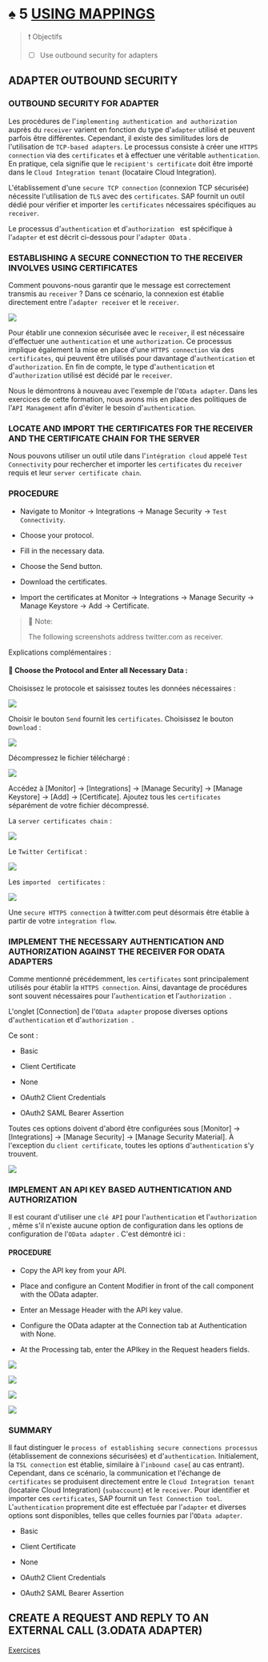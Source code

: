 # ♠ 5 [USING MAPPINGS](https://learning.sap.com/learning-journeys/developing-with-sap-integration-suite/using-adapters_f42fdb69-df78-4faf-bfd3-0a7b8c8beebd)

> :exclamation: Objectifs
>
> - [ ] Use outbound security for adapters

## ADAPTER OUTBOUND SECURITY

### OUTBOUND SECURITY FOR ADAPTER

Les procédures de l'`implementing authentication and authorization` auprès du `receiver` varient en fonction du type d'`adapter` utilisé et peuvent parfois être différentes. Cependant, il existe des similitudes lors de l'utilisation de `TCP-based adapters`. Le processus consiste à créer une `HTTPS connection` via des `certificates` et à effectuer une véritable `authentication`. En pratique, cela signifie que le `recipient's certificate` doit être importé dans le `Cloud Integration tenant` (locataire Cloud Integration).

L'établissement d'une `secure TCP connection` (connexion TCP sécurisée) nécessite l'utilisation de `TLS` avec des `certificates`. SAP fournit un outil dédié pour vérifier et importer les `certificates` nécessaires spécifiques au `receiver`.

Le processus d'`authentication` et d'`authorization ` est spécifique à l'`adapter` et est décrit ci-dessous pour l'`adapter OData` .

### ESTABLISHING A SECURE CONNECTION TO THE RECEIVER INVOLVES USING CERTIFICATES

Comment pouvons-nous garantir que le message est correctement transmis au `receiver` ? Dans ce scénario, la connexion est établie directement entre l'`adapter receiver` et le `receiver`.

![](./RESSOURCES/CLD900_20_U5L5_001_scr.png)

Pour établir une connexion sécurisée avec le `receiver`, il est nécessaire d'effectuer une `authentication` et une `authorization`. Ce processus implique également la mise en place d'une `HTTPS connection` via des `certificates`, qui peuvent être utilisés pour davantage d'`authentication` et d'`authorization`. En fin de compte, le type d'`authentication` et d'`authorization` utilisé est décidé par le `receiver`.

Nous le démontrons à nouveau avec l'exemple de l'`OData adapter`. Dans les exercices de cette formation, nous avons mis en place des politiques de l'`API Management` afin d'éviter le besoin d'`authentication`.

### LOCATE AND IMPORT THE CERTIFICATES FOR THE RECEIVER AND THE CERTIFICATE CHAIN FOR THE SERVER

Nous pouvons utiliser un outil utile dans l'`intégration cloud` appelé `Test Connectivity` pour rechercher et importer les `certificates` du `receiver` requis et leur `server certificate chain`.

### PROCEDURE

- Navigate to Monitor → Integrations → Manage Security → `Test Connectivity`.

- Choose your protocol.

- Fill in the necessary data.

- Choose the Send button.

- Download the certificates.

- Import the certificates at Monitor → Integrations → Manage Security → Manage Keystore → Add → Certificate.

> :pushpin: Note:
>
> The following screenshots address twitter.com as receiver.

Explications complémentaires :

#### :small_red_triangle_down: Choose the Protocol and Enter all Necessary Data :

Choisissez le protocole et saisissez toutes les données nécessaires :

![](./RESSOURCES/CLD900_20_U5L5_002_scr.png)

Choisir le bouton `Send` fournit les `certificates`. Choisissez le bouton `Download` :

![](./RESSOURCES/CLD900_20_U5L5_003_scr.png)

Décompressez le fichier téléchargé :

![](./RESSOURCES/CLD900_20_U5L5_004_scr.png)

Accédez à [Monitor] → [Integrations] → [Manage Security] → [Manage Keystore] → [Add] → [Certificate]. Ajoutez tous les `certificates` séparément de votre fichier décompressé.

La `server certificates chain` :

![](./RESSOURCES/CLD900_20_U5L5_005_scr.png)

Le `Twitter Certificat` :

![](./RESSOURCES/CLD900_20_U5L5_006_scr.png)

Les `imported  certificates` :

![](./RESSOURCES/CLD900_20_U5L5_007_scr.png)

Une `secure HTTPS connection` à twitter.com peut désormais être établie à partir de votre `integration flow`.

### IMPLEMENT THE NECESSARY AUTHENTICATION AND AUTHORIZATION AGAINST THE RECEIVER FOR ODATA ADAPTERS

Comme mentionné précédemment, les `certificates` sont principalement utilisés pour établir la `HTTPS connection`. Ainsi, davantage de procédures sont souvent nécessaires pour l’`authentication` et l’`authorization `.

L'onglet [Connection] de l'`OData adapter` propose diverses options d'`authentication` et d'`authorization `.

Ce sont :

- Basic

- Client Certificate

- None

- OAuth2 Client Credentials

- OAuth2 SAML Bearer Assertion

Toutes ces options doivent d'abord être configurées sous [Monitor] → [Integrations] → [Manage Security] → [Manage Security Material]. À l'exception du `client certificate`, toutes les options d'`authentication` s'y trouvent.

![](./RESSOURCES/CLD900_20_U5L5_008_scr.png)

### IMPLEMENT AN API KEY BASED AUTHENTICATION AND AUTHORIZATION

Il est courant d'utiliser une `clé API` pour l'`authentication` et l'`authorization `, même s'il n'existe aucune option de configuration dans les options de configuration de l'`OData adapter` . C'est démontré ici :

#### PROCEDURE

- Copy the API key from your API.

- Place and configure an Content Modifier in front of the call component with the OData adapter.

- Enter an Message Header with the API key value.

- Configure the OData adapter at the Connection tab at Authentication with None.

- At the Processing tab, enter the APIkey in the Request headers fields.

![](./RESSOURCES/CLD900_20_U5L5_009_scr.png)

![](./RESSOURCES/CLD900_20_U5L5_010_scr.png)

![](./RESSOURCES/CLD900_20_U5L5_011_scr.png)

![](./RESSOURCES/CLD900_20_U5L5_012_scr.png)

### SUMMARY

Il faut distinguer le `process of establishing secure connections processus` (établissement de connexions sécurisées) et d'`authentication`. Initialement, la `TSL connection` est établie, similaire à l'`inbound case`( au cas entrant). Cependant, dans ce scénario, la communication et l'échange de `certificates` se produisent directement entre le `Cloud Integration tenant` (locataire Cloud Integration) (`subaccount`) et le `receiver`. Pour identifier et importer ces `certificates`, SAP fournit un `Test Connection tool`. L'`authentication` proprement dite est effectuée par l'`adapter` et diverses options sont disponibles, telles que celles fournies par l'`OData adapter`.

- Basic

- Client Certificate

- None

- OAuth2 Client Credentials

- OAuth2 SAML Bearer Assertion

## CREATE A REQUEST AND REPLY TO AN EXTERNAL CALL (3.ODATA ADAPTER)

[Exercices](https://learning.sap.com/learning-journeys/developing-with-sap-integration-suite/using-adapter-outbound-security_be3c7874-f31a-4413-9c9f-29382d4a4494)
